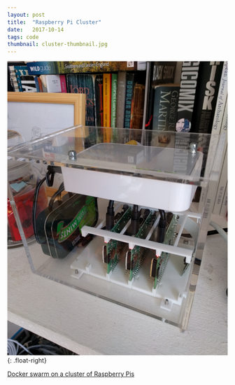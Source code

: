 ```yaml
---
layout: post
title:  "Raspberry Pi Cluster"
date:   2017-10-14
tags: code
thumbnail: cluster-thumbnail.jpg
---
```


![Image of Cluster](/images/cluster.jpg){: .float-right}

[Docker swarm on a cluster of Raspberry Pis](https://github.com/SimonStJG/cluster)

